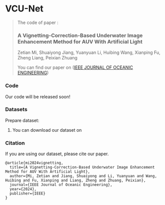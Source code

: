   # VCU-Net

>The code of paper :
>
>###  A Vignetting-Correction-Based Underwater Image Enhancement Method for AUV With Artificial Light
>
>Zetian Mi, Shuaiyong Jiang, Yuanyuan Li, Huibing Wang, Xianping Fu, Zheng Liang, Peixian Zhuang
>
>You can find our paper on ([IEEE JOURNAL OF OCEANIC ENGINEERING](https://ieeexplore.ieee.org/stamp/stamp.jsp?tp=&arnumber=10742608))

### Code
Our code will be released soon!

### Datasets
Prepare dataset:
1. You can download our dataset on 

### Citation
If you are using our dataset, please cite our paper.
```
@article{mi2024vignetting,
  title={A Vignetting-Correction-Based Underwater Image Enhancement Method for AUV With Artificial Light},
  author={Mi, Zetian and Jiang, Shuaiyong and Li, Yuanyuan and Wang, Huibing and Fu, Xianping and Liang, Zheng and Zhuang, Peixian},
  journal={IEEE Journal of Oceanic Engineering},
  year={2024},
  publisher={IEEE}
}
```
